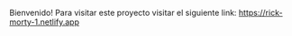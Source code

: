 Bienvenido! Para visitar este proyecto visitar el siguiente link: 
https://rick-morty-1.netlify.app
